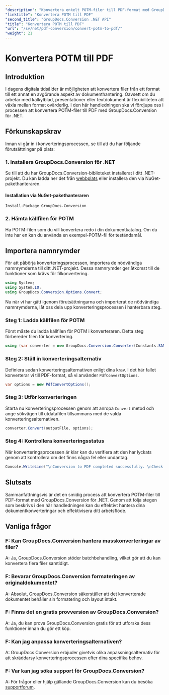 ```yaml
---
"description": "Konvertera enkelt POTM-filer till PDF-format med GroupDocs.Conversion för .NET. Effektivisera ditt dokumenthanteringsarbetsflöde."
"linktitle": "Konvertera POTM till PDF"
"second_title": "GroupDocs.Conversion .NET API"
"title": "Konvertera POTM till PDF"
"url": "/sv/net/pdf-conversion/convert-potm-to-pdf/"
"weight": 21
---
```


# Konvertera POTM till PDF

## Introduktion

I dagens digitala tidsålder är möjligheten att konvertera filer från ett format till ett annat en avgörande aspekt av dokumenthantering. Oavsett om du arbetar med kalkylblad, presentationer eller textdokument är flexibiliteten att växla mellan format ovärderlig. I den här handledningen ska vi fördjupa oss i processen att konvertera POTM-filer till PDF med GroupDocs.Conversion för .NET.

## Förkunskapskrav

Innan vi går in i konverteringsprocessen, se till att du har följande förutsättningar på plats:

### 1. Installera GroupDocs.Conversion för .NET

Se till att du har GroupDocs.Conversion-biblioteket installerat i ditt .NET-projekt. Du kan ladda ner det från [webbplats](https://releases.groupdocs.com/conversion/net/) eller installera den via NuGet-pakethanteraren.

#### Installation via NuGet-pakethanteraren

```
Install-Package GroupDocs.Conversion
```

### 2. Hämta källfilen för POTM

Ha POTM-filen som du vill konvertera redo i din dokumentkatalog. Om du inte har en kan du använda en exempel-POTM-fil för teständamål.

## Importera namnrymder

För att påbörja konverteringsprocessen, importera de nödvändiga namnrymderna till ditt .NET-projekt. Dessa namnrymder ger åtkomst till de funktioner som krävs för filkonvertering.

```csharp
using System;
using System.IO;
using GroupDocs.Conversion.Options.Convert;
```

Nu när vi har gått igenom förutsättningarna och importerat de nödvändiga namnrymderna, låt oss dela upp konverteringsprocessen i hanterbara steg.

### Steg 1: Ladda källfilen för POTM

Först måste du ladda källfilen för POTM i konverteraren. Detta steg förbereder filen för konvertering.

```csharp
using (var converter = new GroupDocs.Conversion.Converter(Constants.SAMPLE_POTM))
```

### Steg 2: Ställ in konverteringsalternativ

Definiera sedan konverteringsalternativen enligt dina krav. I det här fallet konverterar vi till PDF-format, så vi använder `PdfConvertOptions`.

```csharp
var options = new PdfConvertOptions();
```

### Steg 3: Utför konverteringen

Starta nu konverteringsprocessen genom att anropa `Convert` metod och ange sökvägen till utdatafilen tillsammans med de valda konverteringsalternativen.

```csharp
converter.Convert(outputFile, options);
```

### Steg 4: Kontrollera konverteringsstatus

När konverteringsprocessen är klar kan du verifiera att den har lyckats genom att kontrollera om det finns några fel eller undantag.

```csharp
Console.WriteLine("\nConversion to PDF completed successfully. \nCheck output in {0}", outputFolder);
```

## Slutsats

Sammanfattningsvis är det en smidig process att konvertera POTM-filer till PDF-format med GroupDocs.Conversion för .NET. Genom att följa stegen som beskrivs i den här handledningen kan du effektivt hantera dina dokumentkonverteringar och effektivisera ditt arbetsflöde.

## Vanliga frågor

### F: Kan GroupDocs.Conversion hantera masskonverteringar av filer?

A: Ja, GroupDocs.Conversion stöder batchbehandling, vilket gör att du kan konvertera flera filer samtidigt.

### F: Bevarar GroupDocs.Conversion formateringen av originaldokumentet?

A: Absolut, GroupDocs.Conversion säkerställer att det konverterade dokumentet behåller sin formatering och layout intakt.

### F: Finns det en gratis provversion av GroupDocs.Conversion?

A: Ja, du kan prova GroupDocs.Conversion gratis för att utforska dess funktioner innan du gör ett köp.

### F: Kan jag anpassa konverteringsalternativen?

A: GroupDocs.Conversion erbjuder givetvis olika anpassningsalternativ för att skräddarsy konverteringsprocessen efter dina specifika behov.

### F: Var kan jag söka support för GroupDocs.Conversion?

A: För frågor eller hjälp gällande GroupDocs.Conversion kan du besöka [supportforum](https://forum.groupdocs.com/c/conversion/11).